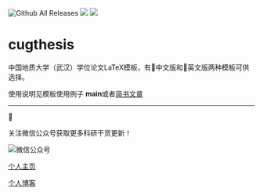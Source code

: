 ![Github All Releases](https://img.shields.io/github/downloads/CosmicScholar/cugthesis/total.svg)
![](https://img.shields.io/github/license/mashape/apistatus.svg)
![](https://img.shields.io/github/followers/CosmicScholar.svg?style=social&label=Follow)


# cugthesis

中国地质大学（武汉）学位论文LaTeX模板，有中文版和英文版两种模板可供选择。

使用说明见模板使用例子 **main**或者[简书文章]()


-------


关注微信公众号获取更多科研干货更新！


![微信公众号](http://www.modernfig.cn/_static/TeamMember/weixingongzhong.JPG)

[个人主页](www.modernfig.cn)

[个人博客](https://cosscholar.coding.me/CosScholar.coding.me/)
